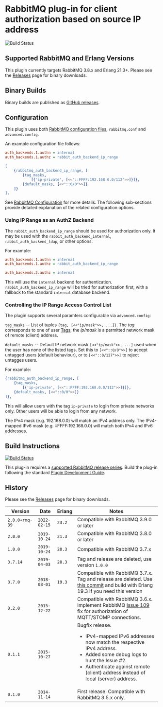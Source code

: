 # RabbitMQ plug-in for client authorization based on source IP address

![Build Status](https://github.com/gotthardp/rabbitmq-auth-backend-ip-range/actions/workflows/main.yml/badge.svg?branch=master)

## Supported RabbitMQ and Erlang Versions

This plugin currently targets RabbitMQ 3.8.x and Erlang 21.3+. Please see the [Releases](https://github.com/gotthardp/rabbitmq-auth-backend-ip-range/releases) page for binary downloads.

## Binary Builds

Binary builds are published as [GitHub releases](https://github.com/gotthardp/rabbitmq-auth-backend-ip-range/releases).

## Configuration

This plugin uses both [RabbitMQ configuration files](http://www.rabbitmq.com/configure.html#configuration-file),
`rabbitmq.conf` and `advanced.config`.

An example configuration file follows:

``` ini
auth_backends.1.authn = internal
auth_backends.1.authz = rabbit_auth_backend_ip_range
```

```erlang
[
    {rabbitmq_auth_backend_ip_range, [
        {tag_masks,
            [{'ip-private', [<<"::FFFF:192.168.0.0/112">>]}]},
        {default_masks, [<<"::0/0">>]}
    ]}
].
```
See [RabbitMQ Configuration](https://www.rabbitmq.com/configure.html) for more
details. The following sub-sections provide detailed explanation of the related
configuration options.

### Using IP Range as an AuthZ Backend


The `rabbit_auth_backend_ip_range` should be used for authorization only. It may
be used with the `rabbit_auth_backend_internal`, `rabbit_auth_backend_ldap`, or other options.

For example:

``` ini
auth_backends.1.authn = internal
auth_backends.1.authz = rabbit_auth_backend_ip_range

auth_backends.2.authz = internal
```

This will use the `internal` backend for authentication. `rabbit_auth_backend_ip_range` will be tried
for authorization first, with a fallback to the standard `internal` database backend.


### Controlling the IP Range Access Control List

The plugin supports several paramters configurable via `advanced.config`:

`tag_masks` --  List of tuples `{tag, [<<"ip/mask">>, ...]}`. The *tag*
corresponds to one of user [Tags](https://www.rabbitmq.com/management.html#permissions);
the *ip/mask* is a permitted network mask of remote (client) address.

`default_masks` -- Default IP network mask `[<<"ip/mask">>, ...]` used when the
user has none of the listed tags. Set this to `[<<"::0/0">>]` to accept untagged
users (default behaviour), or to `[<<"::0/127">>]` to reject untagges users.

For example:
```erlang
{rabbitmq_auth_backend_ip_range, [
    {tag_masks,
        [{'ip-private', [<<"::FFFF:192.168.0.0/112">>]}]},
    {default_masks, [<<"::0/0">>]}
]},
```
This will allow users with the tag `ip-private` to login from private networks
only. Other users will be able to login from any network.

The IPv4 mask (e.g. 192.168.0.0) will match an IPv4 address only.
The IPv4-mapped IPv6 mask (e.g. ::FFFF:192.168.0.0) will match both IPv4 and
IPv6 addresses.


## Build Instructions

[![Build Status](https://travis-ci.org/gotthardp/rabbitmq-auth-backend-ip-range.svg?branch=master)](https://travis-ci.org/gotthardp/rabbitmq-auth-backend-ip-range)

This plug-in requires a [supported RabbitMQ release series](https://www.rabbitmq.com/versions.html). Build the plug-in following the
standard [Plugin Development Guide](https://www.rabbitmq.com/plugin-development.html).

## History

Please see the [Releases](https://github.com/gotthardp/rabbitmq-auth-backend-ip-range/releases) page for binary downloads.

Version        | Date         | Erlang |  Notes
-------------- |------------- | -------| -----------------------
`2.0.0+rmq-39` | `2022-02-15` | `23.2` | Compatible with RabbitMQ 3.9.0 or later
`2.0.0`        | `2019-10-24` | `21.3` | Compatible with RabbitMQ 3.8.0 or later
`1.0.0`        | `2019-10-24` | `20.3` | Compatible with RabbitMQ 3.7.x
`3.7.14`       | `2019-04-03` | `20.3` | Tag and release are deleted, use version `1.0.0`
`3.7.0`        | `2018-08-01` | `19.3` | Compatible with RabbitMQ 3.7.x. Tag and release are deleted. Use [this commit](https://github.com/gotthardp/rabbitmq-auth-backend-ip-range/commit/44061917c49d67bbeded6ba1b4370d98ff680215) and build with Erlang 19.3 if you need this version
`0.2.0`        | `2015-12-22` |        | Compatible with RabbitMQ 3.6.x. Implement RabbitMQ [Issue 109](https://github.com/rabbitmq/rabbitmq-server/issues/109) fix for authorization of MQTT/STOMP connections.
`0.1.1`        | `2015-10-27` |        | Bugfix release.<ul><li>IPv4-mapped IPv6 addresses now match the respective IPv4 address.</li><li>Added some debug logs to hunt the Issue #2.</li><li>Authenticate against remote (client) address instead of local (server) address.</li></ul>
`0.1.0`        | `2014-11-14` |        | First release. Compatible with RabbitMQ 3.5.x only.
